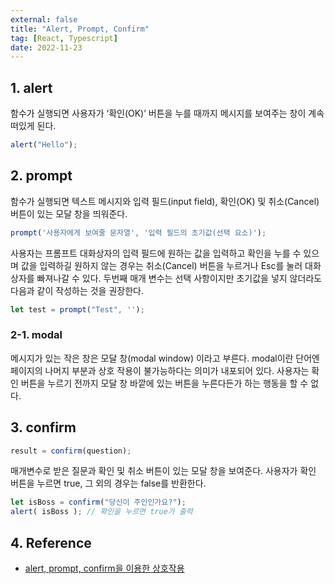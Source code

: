 ```yaml
---
external: false
title: "Alert, Prompt, Confirm"
tag: [React, Typescript]
date: 2022-11-23
---
```


## 1. alert

함수가 실행되면 사용자가 ‘확인(OK)’ 버튼을 누를 때까지 메시지를 보여주는 창이 계속 떠있게 된다.

```ts
alert("Hello");
```

## 2. prompt

함수가 실행되면 텍스트 메시지와 입력 필드(input field), 확인(OK) 및 취소(Cancel) 버튼이 있는 모달 창을 띄워준다.

```ts
prompt('사용자에게 보여줄 문자열', '입력 필드의 초기값(선택 요소)');
```

사용자는 프롬프트 대화상자의 입력 필드에 원하는 값을 입력하고 확인을 누를 수 있으며 값을 입력하길 원하지 않는 경우는 취소(Cancel) 버튼을 누르거나 Esc를 눌러 대화상자를 빠져나갈 수 있다.
두번째 매개 변수는 선택 사항이지만 초기값을 넣지 않더라도 다음과 같이 작성하는 것을 권장한다.

```ts
let test = prompt("Test", '');
```

### 2-1. modal

메시지가 있는 작은 창은 모달 창(modal window) 이라고 부른다.
modal이란 단어엔 페이지의 나머지 부분과 상호 작용이 불가능하다는 의미가 내포되어 있다.
사용자는 확인 버튼을 누르기 전까지 모달 창 바깥에 있는 버튼을 누른다든가 하는 행동을 할 수 없다.

## 3. confirm

```ts
result = confirm(question);
```

매개변수로 받은 질문과 확인 및 취소 버튼이 있는 모달 창을 보여준다.
사용자가 확인 버튼을 누르면 true, 그 외의 경우는 false를 반환한다.

```ts
let isBoss = confirm("당신이 주인인가요?");
alert( isBoss ); // 확인을 누르면 true가 출력
```

## 4. Reference

- [alert, prompt, confirm을 이용한 상호작용](https://ko.javascript.info/alert-prompt-confirm)
